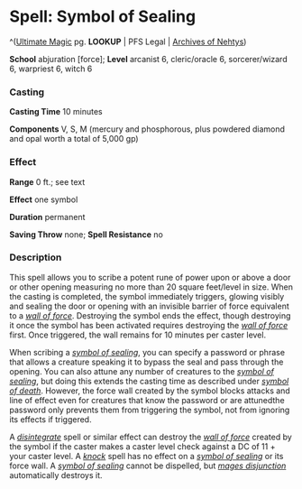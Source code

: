 # Spell: Symbol of Sealing

^([Ultimate Magic][ss-symbol-of-sealing] pg. **LOOKUP** | PFS Legal | [Archives of Nehtys][sn-symbol-of-sealing])

**School** abjuration [force]; **Level** arcanist 6, cleric/oracle 6, sorcerer/wizard 6, warpriest 6, witch 6

### Casting

**Casting Time** 10 minutes  

**Components** V, S, M (mercury and phosphorous, plus powdered diamond and opal worth a total of 5,000 gp)

### Effect

**Range** 0 ft.; see text  

**Effect** one symbol  

**Duration** permanent  

**Saving Throw** none; **Spell Resistance** no

### Description

This spell allows you to scribe a potent rune of power upon or above a door or other opening measuring no more than 20 square feet/level in size. When the casting is completed, the symbol immediately triggers, glowing visibly and sealing the door or opening with an invisible barrier of force equivalent to a _[wall of force]_. Destroying the symbol ends the effect, though destroying it once the symbol has been activated requires destroying the _[wall of force]_ first. Once triggered, the wall remains for 10 minutes per caster level.  

When scribing a _[symbol of sealing]_, you can specify a password or phrase that allows a creature speaking it to bypass the seal and pass through the opening. You can also attune any number of creatures to the _[symbol of sealing]_, but doing this extends the casting time as described under _[symbol of death]_. However, the force wall created by the symbol blocks attacks and line of effect even for creatures that know the password or are attunedthe password only prevents them from triggering the symbol, not from ignoring its effects if triggered.  

A _[disintegrate]_ spell or similar effect can destroy the _[wall of force]_ created by the symbol if the caster makes a caster level check against a DC of 11 + your caster level. A _[knock]_ spell has no effect on a _[symbol of sealing]_ or its force wall. A _[symbol of sealing]_ cannot be dispelled, but _[mages disjunction]_ automatically destroys it.

[ss-symbol-of-sealing]: http://paizo.com/pathfinderRPG/v57
[sn-symbol-of-sealing]: http://www.archivesofnethys.com/SpellDisplay.aspx?ItemName=Symbol%20of%20Sealing
[knock]: http://www.archivesofnethys.com/SpellDisplay.aspx?ItemName=knock
[symbol of death]: http://www.archivesofnethys.com/SpellDisplay.aspx?ItemName=symbol%20of%20death
[mages disjunction]: http://www.archivesofnethys.com/SpellDisplay.aspx?ItemName=mages%20disjunction
[disintegrate]: http://www.archivesofnethys.com/SpellDisplay.aspx?ItemName=disintegrate
[symbol of sealing]: http://www.archivesofnethys.com/SpellDisplay.aspx?ItemName=symbol%20of%20sealing
[wall of force]: http://www.archivesofnethys.com/SpellDisplay.aspx?ItemName=wall%20of%20force
